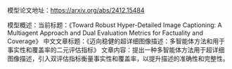 模型论文地址：https://arxiv.org/abs/2412.15484

模型概述：当前标题：《Toward Robust Hyper-Detailed Image Captioning: A Multiagent Approach and Dual Evaluation Metrics for Factuality and Coverage》
中文文章标题：《迈向稳健的超详细图像描述：多智能体方法和用于事实性和覆盖率的二元评估指标》
文章内容：提出一种多智能体方法用于超详细图像描述，引入双评估指标衡量事实性和覆盖率，以提升描述的准确性和完整性。
